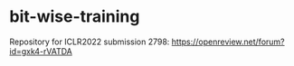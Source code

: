 # bit-wise-training
Repository for ICLR2022 submission 2798:
https://openreview.net/forum?id=gxk4-rVATDA
